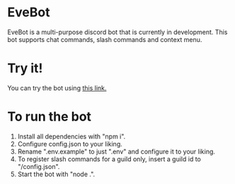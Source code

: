 # EveBot
EveBot is a multi-purpose discord bot that is currently in development. This bot supports chat commands, slash commands and context menu.

# Try it!
You can try the bot using [this link.](https://discord.com/oauth2/authorize?client_id=931264433177636874&permissions=15155502889838&scope=bot%20applications.commands)

# To run the bot
1. Install all dependencies with "npm i".
2. Configure config.json to your liking.
3. Rename ".env.example" to just ".env" and configure it to your liking.
4. To register slash commands for a guild only, insert a guild id to "/config.json".
5. Start the bot with "node .".

